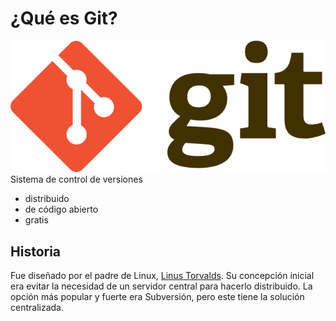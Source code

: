 # ¿Qué es Git?

![git-logo](images/git-logo.png)
Sistema de control de versiones

* distribuido
* de código abierto
* gratis

## Historia

Fue diseñado por el padre de Linux, [Linus Torvalds](https://www.linuxfoundation.org/blog/blog/10-years-of-git-an-interview-with-git-creator-linus-torvalds#:~:text=Why%20did%20you%20create%20Git,all%20SCM's%20with%20a%20passion).
Su concepción inicial era evitar la necesidad de un servidor central para hacerlo distribuido.
La opción más popular y fuerte era Subversión, pero este tiene la solución centralizada.

